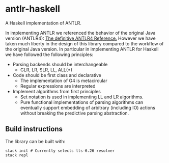 # antlr-haskell
A Haskell implementation of ANTLR.

In implementing ANTLR we referenced the behavior of the original Java version
(ANTLR4):
[The definitive ANTLR4 Reference.](https://pragprog.com/book/tpantlr2/the-definitive-antlr-4-reference)
However we have taken much liberty in the design of this library compared to the
workflow of the original Java version. In particular in implementing ANTLR for
Haskell we have followed the following principles:

- Parsing backends should be interchangeable
  - GLR, LR, SLR, LL, ALL(\*)
- Code should be first class and declarative
  - The implementation of G4 is metacircular
  - Regular expressions are interpreted
- Implement algorithms from first principles
  - Set notation is used in implementing LL and LR algorithms.
  - Pure functional implementations of parsing algorithms can eventually support
    embedding of arbitrary (including IO) actions without breaking the predictive
    parsing abstraction.

## Build instructions

The library can be built with:

```
stack init # Currently selects lts-6.26 resolver
stack repl
```

